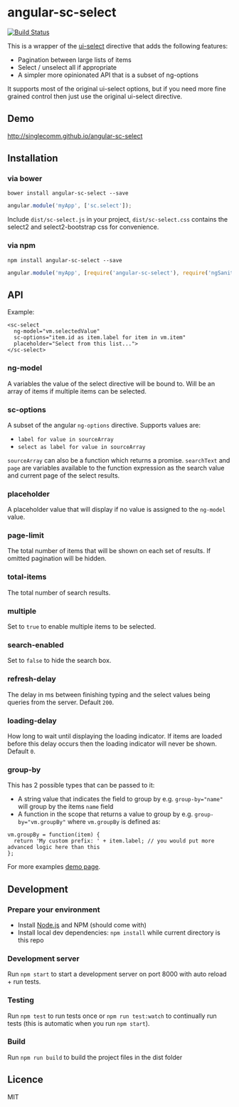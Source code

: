 # angular-sc-select
[![Build Status](https://snap-ci.com/singlecomm/angular-sc-select/branch/master/build_image)](https://snap-ci.com/singlecomm/angular-sc-select/branch/master)

This is a wrapper of the [ui-select](https://github.com/angular-ui/ui-select) directive that adds the following features:
* Pagination between large lists of items
* Select / unselect all if appropriate
* A simpler more opinionated API that is a subset of ng-options

It supports most of the original ui-select options, but if you need more fine grained control then just use the original ui-select directive.

## Demo
http://singlecomm.github.io/angular-sc-select

## Installation
### via bower
```
bower install angular-sc-select --save
```

```javascript
angular.module('myApp', ['sc.select']);
```

Include `dist/sc-select.js` in your project, `dist/sc-select.css` contains the select2 and select2-bootstrap css for convenience.

### via npm
```
npm install angular-sc-select --save
```

```javascript
angular.module('myApp', [require('angular-sc-select'), require('ngSanitze'), require('ui-select')]);
```

## API
Example:
```
<sc-select
  ng-model="vm.selectedValue"
  sc-options="item.id as item.label for item in vm.item"
  placeholder="Select from this list...">
</sc-select>
```

### ng-model
A variables the value of the select directive will be bound to. Will be an array of items if multiple items can be selected.

### sc-options
A subset of the angular `ng-options` directive. Supports values are:
* `label for value in sourceArray`
* `select as label for value in sourceArray`

`sourceArray` can also be a function which returns a promise. `searchText` and `page` are variables available to the function expression as the search value and current page of the select results.

### placeholder
A placeholder value that will display if no value is assigned to the `ng-model` value.

### page-limit
The total number of items that will be shown on each set of results. If omitted pagination will be hidden.

### total-items
The total number of search results.

### multiple
Set to `true` to enable multiple items to be selected.

### search-enabled
Set to `false` to hide the search box.

### refresh-delay
The delay in ms between finishing typing and the select values being queries from the server. Default `200`.

### loading-delay
How long to wait until displaying the loading indicator. If items are loaded before this delay occurs then the loading indicator will never be shown. Default `0`.

### group-by
This has 2 possible types that can be passed to it:
* A string value that indicates the field to group by e.g. `group-by="name"` will group by the items `name` field
* A function in the scope that returns a value to group by e.g. `group-by="vm.groupBy"` where `vm.groupBy` is defined as:
```
vm.groupBy = function(item) {
  return 'My custom prefix: ' + item.label; // you would put more advanced logic here than this
};
```

For more examples [demo page](https://github.com/singlecomm/angular-sc-select/blob/master/index.html).

## Development

### Prepare your environment
* Install [Node.js](http://nodejs.org/) and NPM (should come with)
* Install local dev dependencies: `npm install` while current directory is this repo

### Development server
Run `npm start` to start a development server on port 8000 with auto reload + run tests. 

### Testing
Run `npm test` to run tests once or `npm run test:watch` to continually run tests (this is automatic when you run `npm start`). 

### Build
Run `npm run build` to build the project files in the dist folder

## Licence
MIT
